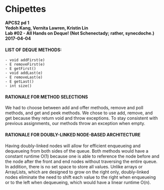 # Chipettes
**APCS2 pd 1**       
**Yedoh Kang, Vernita Lawren, Kristin Lin**      
**Lab #02 - All Hands on Deque! (Not Schenectady; rather, synecdoche.)**     
**2017-04-04**      

#### LIST OF DEQUE METHODS: 
    - void addFirst(e)
    - E removeFirst(e)
    - E getFirst()
    - void addLast(e)
    - E removeLast(e)
    - E getLast()
    - int size()

#### RATIONALE FOR METHOD SELECTIONS

We had to choose between add and offer methods, remove and poll methods, and get and peek methods. We chose to use add, remove, and get because they return void and throw exceptions. To stay consistent with previous assignments, our methods throw an exception when empty.

#### RATIONALE FOR DOUBLY-LINKED NODE-BASED ARCHITECTURE

Having doubly-linked nodes will allow for efficient enqueueing and dequeueing from both sides of the queue. Both methods would have a constant runtime O(1) because one is able to reference the node before and the node after the front and end nodes without traversing the entire queue. In addition, there is no set space to store all values. Unlike arrays or ArrayLists, which are designed to grow on the right only, doubly-linked nodes eliminate the need to shift each value to the right when enqueueing or to the left when dequeueing, which would have a linear runtime O(n).  
